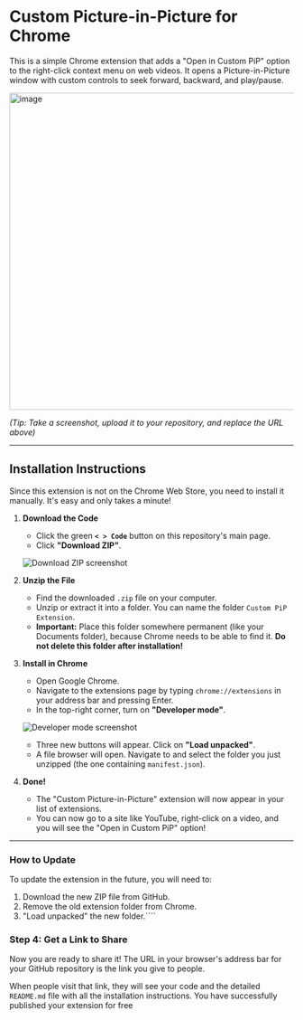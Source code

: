 # Custom Picture-in-Picture for Chrome

This is a simple Chrome extension that adds a "Open in Custom PiP" option to the right-click context menu on web videos. It opens a Picture-in-Picture window with custom controls to seek forward, backward, and play/pause.

<img width="1366" height="561" alt="image" src="https://github.com/user-attachments/assets/d1c1634b-86b9-48db-9e27-0d39478c551d" />

*(Tip: Take a screenshot, upload it to your repository, and replace the URL above)*

---

## Installation Instructions

Since this extension is not on the Chrome Web Store, you need to install it manually. It's easy and only takes a minute!

1.  **Download the Code**
    *   Click the green **`< > Code`** button on this repository's main page.
    *   Click **"Download ZIP"**.

    ![Download ZIP screenshot](https://i.imgur.com/34K4G2z.png)

2.  **Unzip the File**
    *   Find the downloaded `.zip` file on your computer.
    *   Unzip or extract it into a folder. You can name the folder `Custom PiP Extension`.
    *   **Important:** Place this folder somewhere permanent (like your Documents folder), because Chrome needs to be able to find it. **Do not delete this folder after installation!**

3.  **Install in Chrome**
    *   Open Google Chrome.
    *   Navigate to the extensions page by typing `chrome://extensions` in your address bar and pressing Enter.
    *   In the top-right corner, turn on **"Developer mode"**.

    ![Developer mode screenshot](https://i.imgur.com/fSo8j6S.png)

    *   Three new buttons will appear. Click on **"Load unpacked"**.
    *   A file browser will open. Navigate to and select the folder you just unzipped (the one containing `manifest.json`).

4.  **Done!**
    *   The "Custom Picture-in-Picture" extension will now appear in your list of extensions.
    *   You can now go to a site like YouTube, right-click on a video, and you will see the "Open in Custom PiP" option!

---

### How to Update

To update the extension in the future, you will need to:
1.  Download the new ZIP file from GitHub.
2.  Remove the old extension folder from Chrome.
3.  "Load unpacked" the new folder.````

### Step 4: Get a Link to Share

Now you are ready to share it! The URL in your browser's address bar for your GitHub repository is the link you give to people.

When people visit that link, they will see your code and the detailed `README.md` file with all the installation instructions. You have successfully published your extension for free
